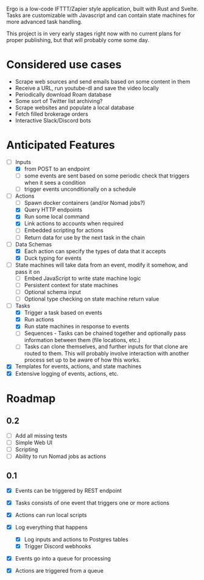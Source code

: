 Ergo is a low-code IFTTT/Zapier style application, built with Rust and Svelte. Tasks are customizable with Javascript and can contain state machines for more advanced task handling.

This project is in very early stages right now with no current plans for proper publishing, but that will probably come some day.

# Considered use cases

- Scrape web sources and send emails based on some content in them
- Receive a URL, run youtube-dl and save the video locally
- Periodically download Roam database
- Some sort of Twitter list archiving?
- Scrape websites and populate a local database
- Fetch filled brokerage orders
- Interactive Slack/Discord bots

# Anticipated Features

- [ ] Inputs
  - [X] from POST to an endpoint
  - [ ] some events are sent based on some periodic check that triggers when it sees a condition
  - [ ] trigger events unconditionally on a schedule
- [ ] Actions
  - [ ] Spawn docker containers (and/or Nomad jobs?)
  - [X] Query HTTP endpoints
  - [X] Run some local command
  - [X] Link actions to accounts when required
  - [ ] Embedded scripting for actions
  - [ ] Return data for use by the next task in the chain
- [ ] Data Schemas
  - [X] Each action can specify the types of data that it accepts
  - [X] Duck typing for events
- [ ] State machines will take data from an event, modify it somehow, and pass it on
  - [ ] Embed JavaScript to write state machine logic
  - [ ] Persistent context for state machines
  - [ ] Optional schema input
  - [ ] Optional type checking on state machine return value
- [ ] Tasks
  - [X] Trigger a task based on events
  - [X] Run actions
  - [X] Run state machines in response to events
  - [ ] Sequences - Tasks can be chained together and optionally pass information between them (file locations, etc.)
  - [ ] Tasks can clone themselves, and further inputs for that clone are routed to them. This will probably involve interaction with another process set up to be aware of how this works.
- [X] Templates for events, actions, and state machines
- [X] Extensive logging of events, actions, etc.

# Roadmap

## 0.2

- [ ] Add all missing tests
- [ ] Simple Web UI
- [ ] Scripting
- [ ] Ability to run Nomad jobs as actions

## 0.1

- [X] Events can be triggered by REST endpoint
- [X] Tasks consists of one event that triggers one or more actions
- [X] Actions can run local scripts
- [X] Log everything that happens
    - [X] Log inputs and actions to Postgres tables
    - [X] Trigger Discord webhooks
- [X] Events go into a queue for processing
- [X] Actions are triggered from a queue

